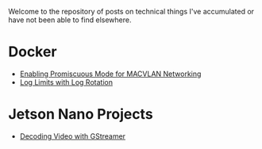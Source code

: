 Welcome to the repository of posts on technical things I've accumulated or have not been able to find elsewhere.

# Docker

- [Enabling Promiscuous Mode for MACVLAN Networking](./docker/macvlan01.md)
- [Log Limits with Log Rotation](./docker/log1.md)


# Jetson Nano Projects
- [Decoding Video with GStreamer](./jetson/decoder.md)
